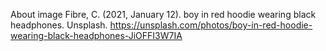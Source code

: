 About image
Fibre, C. (2021, January 12). boy in red hoodie wearing black headphones. Unsplash. https://unsplash.com/photos/boy-in-red-hoodie-wearing-black-headphones-JiOFFI3W7IA